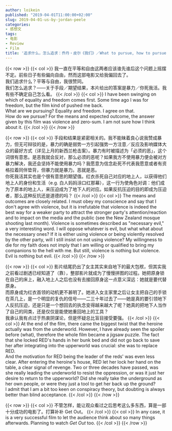 ```yaml
---
author: loikein
published: "2019-04-01T11:00:00+02:00"
slug: 2019-04-01-us-by-jordan-peele
categories:
- 感想文
tags:
- 电影
- Review
- Film
title: '追求什么，怎么追求：乔丹・皮尔《我们》／What to pursue, how to pursue: Jordan Peele Us'
---
```

{{< row >}}
{{< col >}}
我一直在平等和自由这两者应该谁先谁后这个问题上摇摆不定。前些日子有些偏向自由，然而这部电影又给我偏回去了。  
我们追求什么？平等与自由，我很赞同。  
我们怎么追求？——关于手段／期望结果，本片给出的答案是暴力／你死我活。我有些不确定自己怎么看。
{{< /col >}}
{{< col >}}
I have been swinging on which of equality and freedom comes first. Some
time ago I was for freedom, but the film kind of pushed me back.  
What are we pursuing? Equality and freedom. I agree on that.  
How do we pursue? For the means and expected outcome, the answer given
by this film was violence and zero-sum. I am not sure how I think about
it.
{{< /col >}}
{{< /row >}}

{{< row >}}
{{< col >}}
手段和结果是紧密相关的。我不能昧着良心说我赞成暴力，但无可辩驳的是，暴力的确是弱势一方引起强势一方注意／反应及影响媒体大众的最好方式（详见上月的新西兰枪击案）。暴力有时被描述为「必须的恶」，这个词很有意思。是恶我就会反对，那么必须的恶呢？如果我方不使用暴力便会被对方暴力解决，我还会坚持不能使用暴力吗？我愿意为信念赴死不代表我愿意或者有资格拉着同伴垫背，但暴力就是暴力。恶就是恶。  
你死我活其实也是个很有意思的期望值。红衣杀死自己对应的地上人，以获得他们地上人的身份和生活（e.g.
白人妈妈涂口红那幕），这一行为使角色对调：他们成为了原本的地上人，来压迫成为了地下人的对应。如果反抗压迫的目的即成为压迫者，那么这种反抗还是道德的吗？
{{< /col >}}
{{< col >}}
The means and outcomes are closely related. I must obey my conscience
and say that I don't agree with violence, but it is irrefutable that
violence is indeed the best way for a weaker party to attract the
stronger party's attention/reaction and to impact on the media and the
public (see the New Zealand mosque shooting last month). Violence is
sometimes described as "necessary evil," a very interesting word. I will
oppose whatever is evil, but what what about the necessary ones? If it
is either using violence or being violently resolved by the other party,
will I still insist on not using violence? My willingness to die for my
faith does not imply that I am willing or qualified to bring my
companions to the hell with me. But still, violence is nothing but
violence. Evil is nothing but evil.
{{< /col >}}
{{< /row >}}

{{< row >}}
{{< col >}}
影片结尾扔出了女主其实来自地下的最大包袱，但其实我之前看过剧透已经知道了（靠），整部影片就成为了慢慢拼图的过程。她把原身锁在自己的床上，融入地上人之后也没有去接回原身这一点意义深远：她就是要代替原身。  
而原身成为红衣首领的动机更不甚明了。她进入女主家里之后让女主把自己的手锁在茶几上，是一个明显的复仇的信号——二三十年过去了——她是真的要引领地下人反抗压迫，还是只是一个想回去的执念变得越来越大了呢？她真的把地下人当作了自己的同类，还是仅仅是能使她重回地上的工具？  
我承认我有点过于热衷阴谋论，但是怀疑总比盲目接受要强。
{{< /col >}}
{{< col >}}
At the end of the film, there came the biggest twist that the heroine
actually was from the underworld. However, I have already seen the
spoiler before (what), therefore the whole film became a jigsaw puzzle.
The fact that she locked RED's hands in her bunk bed and did not go back
to save her after integrating into the upperworld was crucial: she was
to replace RED.  
And the motivation for RED being the leader of the reds' was even less
clear. After entering the heroine's house, RED let her lock her hand on
the table, a clear signal of revenge. Two or three decades have passed,
was she really leading the underworld to resist the oppression, or was
it just her desire to return to the upperworld? Did she really take the
underground as her own people, or were they just a tool to get her back
up the ground?  
I admit that I am a bit too keen on conspiracy theory, but doubting is
always better than blind acceptance.
{{< /col >}}
{{< /row >}}

{{< row >}}
{{< col >}}
不管怎样，能让观众看过之后思考这么多东西，算是一部十分成功的电影了。打算补补
Get Out。
{{< /col >}}
{{< col >}}
In any case, it is a very successful film to let the audience think
about so many things afterwards. Planning to watch *Get Out* too.
{{< /col >}}
{{< /row >}}

